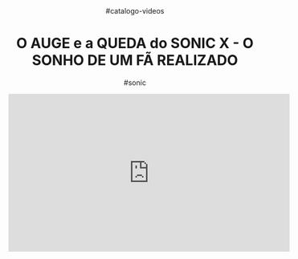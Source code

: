 <body>
<header>#catalogo-videos<header>

 <h1>O AUGE e a QUEDA do SONIC X - O SONHO DE UM FÃ REALIZADO</h1>
  <p>#sonic<p>
  
   <iframe width="560" height="315" src="https://www.youtube.com/embed/vyqaJVZapag?si=EbUSjtkJaZ2kg1YD" title="YouTube video player" frameborder="0" allow="accelerometer; autoplay; clipboard-write; encrypted-media; gyroscope; picture-in-picture; web-share" referrerpolicy="strict-origin-when-cross-origin" allowfullscreen></iframe>
   
   <body>
